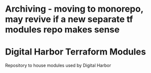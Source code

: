 # Archiving - moving to monorepo, may revive if a new separate tf modules repo makes sense

# Digital Harbor Terraform Modules

Repository to house modules used by Digital Harbor
